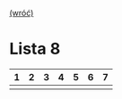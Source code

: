 [(wróć)](../)

# Lista 8
| 1 | 2 | 3 | 4 | 5 | 6 | 7 |
|---|---|---|---|---|---|---|
|   |   |   |   |   |   |   |

